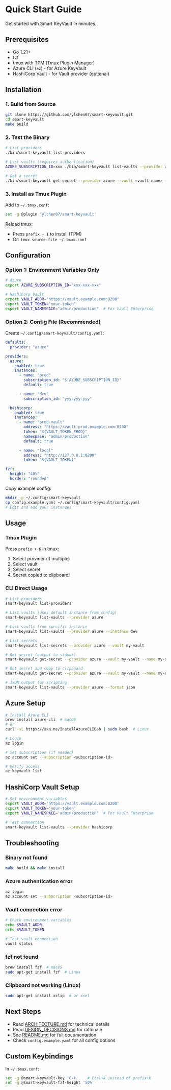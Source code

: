 # Quick Start Guide

Get started with Smart KeyVault in minutes.

## Prerequisites

- Go 1.21+
- fzf
- tmux with TPM (Tmux Plugin Manager)
- Azure CLI (`az`) - for Azure KeyVault
- HashiCorp Vault - for Vault provider (optional)

## Installation

### 1. Build from Source

```bash
git clone https://github.com/ylchen07/smart-keyvault.git
cd smart-keyvault
make build
```

### 2. Test the Binary

```bash
# List providers
./bin/smart-keyvault list-providers

# List vaults (requires authentication)
AZURE_SUBSCRIPTION_ID=xxx ./bin/smart-keyvault list-vaults --provider azure

# Get a secret
./bin/smart-keyvault get-secret --provider azure --vault <vault-name> --name <secret-name> --copy
```

### 3. Install as Tmux Plugin

Add to `~/.tmux.conf`:

```bash
set -g @plugin 'ylchen07/smart-keyvault'
```

Reload tmux:
- Press `prefix + I` to install (TPM)
- Or: `tmux source-file ~/.tmux.conf`

## Configuration

### Option 1: Environment Variables Only

```bash
# Azure
export AZURE_SUBSCRIPTION_ID="xxx-xxx-xxx"

# HashiCorp Vault
export VAULT_ADDR="https://vault.example.com:8200"
export VAULT_TOKEN="your-token"
export VAULT_NAMESPACE="admin/production"  # For Vault Enterprise
```

### Option 2: Config File (Recommended)

Create `~/.config/smart-keyvault/config.yaml`:

```yaml
defaults:
  provider: "azure"

providers:
  azure:
    enabled: true
    instances:
      - name: "prod"
        subscription_id: "${AZURE_SUBSCRIPTION_ID}"
        default: true

      - name: "dev"
        subscription_id: "yyy-yyy-yyy"

  hashicorp:
    enabled: true
    instances:
      - name: "prod-vault"
        address: "https://vault-prod.example.com:8200"
        token: "${VAULT_TOKEN_PROD}"
        namespace: "admin/production"
        default: true

      - name: "local"
        address: "http://127.0.0.1:8200"
        token: "${VAULT_TOKEN}"

fzf:
  height: "40%"
  border: "rounded"
```

Copy example config:
```bash
mkdir -p ~/.config/smart-keyvault
cp config.example.yaml ~/.config/smart-keyvault/config.yaml
# Edit and add your instances
```

## Usage

### Tmux Plugin

Press `prefix + K` in tmux:
1. Select provider (if multiple)
2. Select vault
3. Select secret
4. Secret copied to clipboard!

### CLI Direct Usage

```bash
# List providers
smart-keyvault list-providers

# List vaults (uses default instance from config)
smart-keyvault list-vaults --provider azure

# List vaults from specific instance
smart-keyvault list-vaults --provider azure --instance dev

# List secrets
smart-keyvault list-secrets --provider azure --vault my-vault

# Get secret (output to stdout)
smart-keyvault get-secret --provider azure --vault my-vault --name my-secret

# Get secret and copy to clipboard
smart-keyvault get-secret --provider azure --vault my-vault --name my-secret --copy

# JSON output for scripting
smart-keyvault list-vaults --provider azure --format json
```

## Azure Setup

```bash
# Install Azure CLI
brew install azure-cli  # macOS
# or
curl -sL https://aka.ms/InstallAzureCLIDeb | sudo bash  # Linux

# Login
az login

# Set subscription (if needed)
az account set --subscription <subscription-id>

# Verify access
az keyvault list
```

## HashiCorp Vault Setup

```bash
# Set environment variables
export VAULT_ADDR='https://vault.example.com:8200'
export VAULT_TOKEN='your-token'
export VAULT_NAMESPACE='admin/production'  # For Vault Enterprise

# Test connection
smart-keyvault list-vaults --provider hashicorp
```

## Troubleshooting

### Binary not found
```bash
make build && make install
```

### Azure authentication error
```bash
az login
az account set --subscription <subscription-id>
```

### Vault connection error
```bash
# Check environment variables
echo $VAULT_ADDR
echo $VAULT_TOKEN

# Test vault connection
vault status
```

### fzf not found
```bash
brew install fzf  # macOS
sudo apt-get install fzf  # Linux
```

### Clipboard not working (Linux)
```bash
sudo apt-get install xclip  # or xsel
```

## Next Steps

- Read [ARCHITECTURE.md](ARCHITECTURE.md) for technical details
- Read [DESIGN_DECISIONS.md](DESIGN_DECISIONS.md) for rationale
- See [README.md](README.md) for full documentation
- Check `config.example.yaml` for all config options

## Custom Keybindings

In `~/.tmux.conf`:

```bash
set -g @smart-keyvault-key 'C-k'    # Ctrl+k instead of prefix+K
set -g @smart-keyvault-fzf-height '50%'
```
